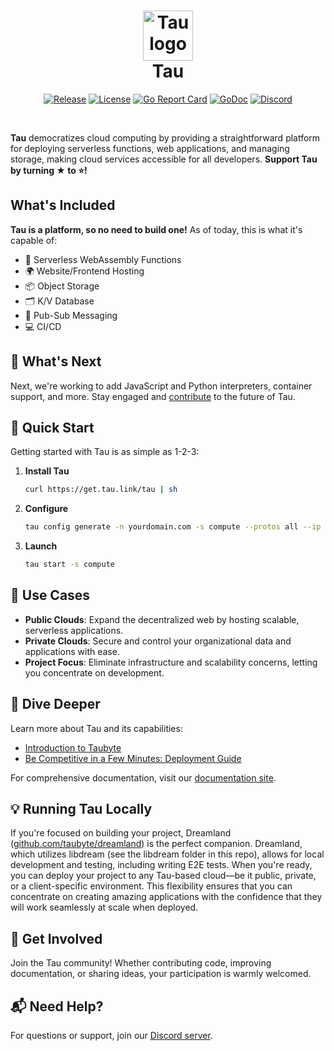 <h1 align="center">
  <a href="https://taubyte.com" target="_blank" rel="noopener noreferrer">
    <picture>
      <source media="(prefers-color-scheme: dark)" srcset="images/logo-cubic-2.png">
      <img width="80" src="images/logo-light.svg" alt="Tau logo">
    </picture>
  </a>
  <br />
  Tau
</h1>
<div align="center">

[![Release](https://img.shields.io/github/release/taubyte/tau.svg)](https://github.com/taubyte/tau/releases)
[![License](https://img.shields.io/github/license/taubyte/tau)](LICENSE)
[![Go Report Card](https://goreportcard.com/badge/taubyte/tau)](https://goreportcard.com/report/taubyte/tau)
[![GoDoc](https://godoc.org/github.com/taubyte/tau?status.svg)](https://pkg.go.dev/github.com/taubyte/tau)
[![Discord](https://img.shields.io/discord/973677117722202152?color=%235865f2&label=discord)](https://discord.gg/NFhh5X3V)

</div>

<br />

**Tau** democratizes cloud computing by providing a straightforward platform for deploying serverless functions, web applications, and managing storage, making cloud services accessible for all developers. **Support Tau by turning ★ to ⭐!**


## What's Included
**Tau is a platform, so no need to build one!** As of today, this is what it's capable of:
- 🚀 Serverless WebAssembly Functions
- 🌍 Website/Frontend Hosting
- 📦 Object Storage
- 🗂 K/V Database
- 📢 Pub-Sub Messaging
- 💻 CI/CD

## 🔮 What's Next
Next, we're working to add JavaScript and Python interpreters, container support, and more. Stay engaged and [contribute](https://github.com/taubyte/tau/issues) to the future of Tau.

## 🚀 Quick Start

Getting started with Tau is as simple as 1-2-3:

1. **Install Tau**
   ```sh
   curl https://get.tau.link/tau | sh
   ```

2. **Configure**
   ```sh
   tau config generate -n yourdomain.com -s compute --protos all --ip your_public_ip
   ```

3. **Launch**
   ```sh
   tau start -s compute
   ```


## 🌌 Use Cases

- **Public Clouds**: Expand the decentralized web by hosting scalable, serverless applications.
- **Private Clouds**: Secure and control your organizational data and applications with ease.
- **Project Focus**: Eliminate infrastructure and scalability concerns, letting you concentrate on development.

## 📖 Dive Deeper

Learn more about Tau and its capabilities:
- [Introduction to Taubyte](https://taubyte.com/blog/introduction-to-taubyte/)
- [Be Competitive in a Few Minutes: Deployment Guide](https://taubyte.com/blog/be-competitive-in-few-minutes/)

For comprehensive documentation, visit our [documentation site](https://tau.how).

## 💡 Running Tau Locally

If you're focused on building your project, Dreamland ([github.com/taubyte/dreamland](https://github.com/taubyte/dreamland)) is the perfect companion. Dreamland, which utilizes libdream (see the libdream folder in this repo), allows for local development and testing, including writing E2E tests. When you're ready, you can deploy your project to any Tau-based cloud—be it public, private, or a client-specific environment. This flexibility ensures that you can concentrate on creating amazing applications with the confidence that they will work seamlessly at scale when deployed.

## 🤝 Get Involved

Join the Tau community! Whether contributing code, improving documentation, or sharing ideas, your participation is warmly welcomed.

## 📬 Need Help?

For questions or support, join our [Discord server](https://discord.gg/NFhh5X3V).

